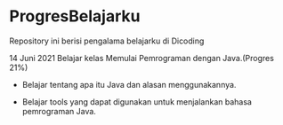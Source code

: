 # ProgresBelajarku
Repository ini berisi pengalama belajarku di Dicoding

14 Juni 2021
Belajar kelas Memulai Pemrograman dengan Java.(Progres 21%)

* Belajar tentang apa itu Java dan alasan menggunakannya.

* Belajar tools yang dapat digunakan untuk menjalankan bahasa pemrograman Java.
